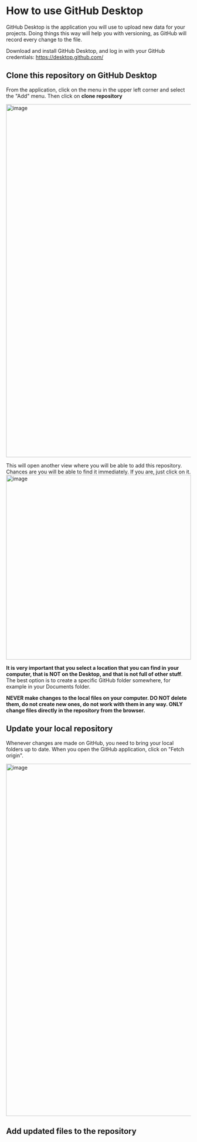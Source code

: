 # How to use GitHub Desktop

GitHub Desktop is the application you will use to upload new data for your projects. Doing things this way will help you with versioning, as GitHub will record every change to the file. 

Download and install GitHub Desktop, and log in with your GitHub credentials: https://desktop.github.com/

## Clone this repository on GitHub Desktop

From the application, click on the menu in the upper left corner and select the "Add" menu. Then click on **clone repository**

<img width="963" alt="image" src="https://github.com/ChiaraPalladino/furesearch/assets/15249889/294e47d6-eab4-4626-aeb2-1afeb296532a">

This will open another view where you will be able to add this repository. Chances are you will be able to find it immediately. If you are, just click on it. 
<img width="504" alt="image" src="https://github.com/ChiaraPalladino/furesearch/assets/15249889/44acc838-2300-4a0d-affb-56b3e2f50159">

**It is very important that you select a location that you can find in your computer, that is NOT on the Desktop, and that is not full of other stuff**. The best option is to create a specific GitHub folder somewhere, for example in your Documents folder. 

**NEVER make changes to the local files on your computer. DO NOT delete them, do not create new ones, do not work with them in any way. ONLY change files directly in the repository from the browser.**

## Update your local repository 

Whenever changes are made on GitHub, you need to bring your local folders up to date. When you open the GitHub application, click on "Fetch origin". 

<img width="961" alt="image" src="https://github.com/ChiaraPalladino/furesearch/assets/15249889/22a70f71-b1ab-4361-9b4e-0e216feb3322">

## Add updated files to the repository 

